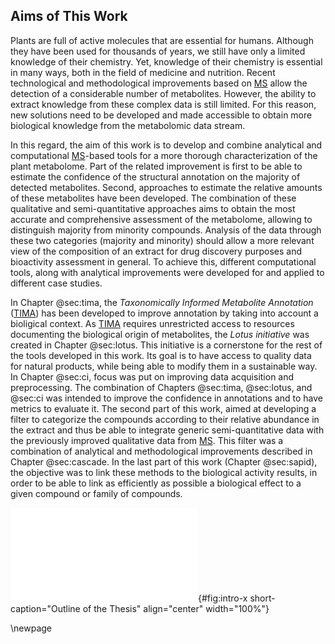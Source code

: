 ## Aims of This Work

Plants are full of active molecules that are essential for humans.
Although they have been used for thousands of years, we still have only a limited knowledge of their chemistry.
Yet, knowledge of their chemistry is essential in many ways, both in the field of medicine and nutrition.
Recent technological and methodological improvements based on [MS](#ms) allow the detection of a considerable number of metabolites.
However, the ability to extract knowledge from these complex data is still limited.
For this reason, new solutions need to be developed and made accessible to obtain more biological knowledge from the metabolomic data stream.

In this regard, the aim of this work is to develop and combine analytical and computational [MS](#ms)-based tools for a more thorough characterization of the plant metabolome.
Part of the related improvement is first to be able to estimate the confidence of the structural annotation on the majority of detected metabolites.
Second, approaches to estimate the relative amounts of these metabolites have been developed.
The combination of these qualitative and semi-quantitative approaches aims to obtain the most accurate and comprehensive assessment of the metabolome, allowing to distinguish majority from minority compounds.
Analysis of the data through these two categories (majority and minority) should allow a more relevant view of the composition of an extract for drug discovery purposes and bioactivity assessment in general.
To achieve this, different computational tools, along with analytical improvements were developed for and applied to different case studies.

In Chapter @sec:tima, the *Taxonomically Informed Metabolite Annotation* ([TIMA](#tima)) has been developed to improve annotation by taking into account a bioligical context.
As [TIMA](#tima) requires unrestricted access to resources documenting the biological origin of metabolites, the *Lotus initiative* was created in Chapter @sec:lotus.
This initiative is a cornerstone for the rest of the tools developed in this work.
Its goal is to have access to quality data for natural products, while being able to modify them in a sustainable way.
In Chapter @sec:ci, focus was put on improving data acquisition and preprocessing. 
The combination of Chapters @sec:tima, @sec:lotus, and @sec:ci was intended to improve the confidence in annotations and to have metrics to evaluate it.
The second part of this work, aimed at developing a filter to categorize the compounds according to their relative abundance in the extract and thus be able to integrate generic semi-quantitative data with the previously improved qualitative data from [MS](#ms).
This filter was a combination of analytical and methodological improvements described in Chapter @sec:cascade.
In the last part of this work (Chapter @sec:sapid), the objective was to link these methods to the biological activity results, in order to be able to link as efficiently as possible a biological effect to a given compound or family of compounds.

![**Outline of the Thesis.** Each rectangle represents a chapter.](images/thesis-graphical-abstract.pdf "graphical-abstract"){#fig:intro-x short-caption="Outline of the Thesis" align="center" width="100%"}

\newpage